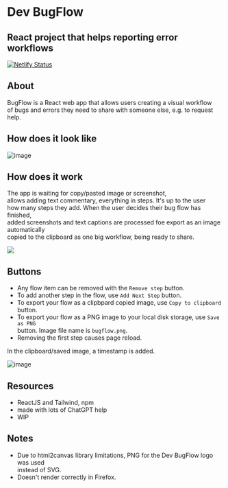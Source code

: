 # Dev BugFlow
## React project that helps reporting error workflows
[![Netlify Status](https://api.netlify.com/api/v1/badges/86126b0e-1640-4c04-8f99-21411656cab2/deploy-status)](https://app.netlify.com/sites/devbugflow/deploys)

## About
BugFlow is a React web app that allows users creating a visual workflow  
of bugs and errors they need to share with someone else, e.g. to request help.  

## How does it look like
![image](https://github.com/kodosa7/bug-flow/assets/57393100/84e5b40e-2a9d-4877-b192-e8badf4124ea)

## How does it work
The app is waiting for copy/pasted image or screenshot,  
allows adding text commentary, everything in steps. It's up to the user  
how many steps they add. When the user decides their bug flow has finished,  
added screenshots and text captions are processed foe export as an image automatically  
copied to the clipboard as one big workflow, being ready to share.

![](https://media.giphy.com/media/v1.Y2lkPTc5MGI3NjExYzIzOGFkZmE2MmRlZjU0MmIwZTZhZGRkMDdlNjMyMWFlODQxYWM5ZSZlcD12MV9pbnRlcm5hbF9naWZzX2dpZklkJmN0PWc/FsE3RvffRAiDKowCvu/giphy.gif)

## Buttons
- Any flow item can be removed with the ``Remove step`` button.
- To add another step in the flow, use ``Add Next Step`` button.
- To export your flow as a clipbpard copied image, use ``Copy to clipboard`` button.
- To export your flow as a PNG image to your local disk storage, use ``Save as PNG``  
  button. Image file name is ``bugflow.png``.
- Removing the first step causes page reload.

In the clipboard/saved image, a timestamp is added.

![image](https://github.com/kodosa7/bug-flow/assets/57393100/1741f73d-3ccf-4ef0-81aa-a13f031f793f)

## Resources
- ReactJS and Tailwind, npm
- made with lots of ChatGPT help
- WIP

## Notes
- Due to html2canvas library limitations, PNG for the Dev BugFlow logo was used  
instead of SVG.
- Doesn't render correctly in Firefox.
